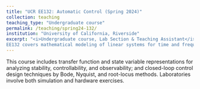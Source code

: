 ```yaml
---
title: "UCR EE132: Automatic Control (Spring 2024)"
collection: teaching
teaching_type: "Undergraduate course"
permalink: /teaching/spring24-132/
institution: "University of California, Riverside"
excerpt: "<i>Undergraduate course, Lab Section & Teaching Assistant</i><br/>
EE132 covers mathematical modeling of linear systems for time and frequency domain analysis."
---
```

This course includes transfer function and state variable representations for analyzing stability, controllability, and observability; and closed-loop control design techniques by Bode, Nyquist, and root-locus methods. Laboratories involve both simulation and hardware exercises.

